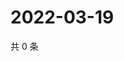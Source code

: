 # 2022-03-19

共 0 条

<!-- BEGIN WEIBO -->
<!-- 最后更新时间 Sat Mar 19 2022 04:00:51 GMT+0800 (China Standard Time) -->

<!-- END WEIBO -->
